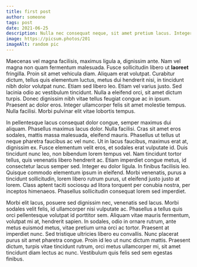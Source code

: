 ```yaml
---
title: first post
author: someone
tags: post
date: 2021-06-25
description: Nulla nec consequat neque, sit amet pretium lacus. Integer eget urna vel velit egestas egestas non eu diam. Phasellus congue finibus ex, et lobortis tellus dignissim ac. Vivamus sollicitudin elit nec justo suscipit, quis volutpat lectus tempus. Mauris auctor leo eget venenatis rutrum. Nullam fringilla facilisis lorem, sed gravida lectus maximus eget. Nullam dapibus bibendum ligula non vestibulum. Quisque ut nunc odio.
image: https://picsum.photos/201
imageAlt: random pic
---
```


Maecenas vel magna facilisis, maximus ligula a, dignissim ante. Nam vel magna non quam fermentum malesuada. Fusce sollicitudin libero ut **laoreet** fringilla. Proin sit amet vehicula diam. Aliquam erat volutpat. Curabitur dictum, tellus quis elementum luctus, metus dui hendrerit nisi, in tincidunt nibh dolor volutpat nunc. Etiam sed libero leo. Etiam vel varius justo. Sed lacinia odio ac vestibulum tincidunt. Nulla a eleifend orci, sit amet dictum turpis. Donec dignissim nibh vitae tellus feugiat congue ac in ipsum. Praesent ac dolor eros. Integer ullamcorper felis sit amet molestie tempus. Nulla facilisi. Morbi pulvinar elit vitae lobortis tempus.

In pellentesque lacus consequat dolor congue, semper maximus dui aliquam. Phasellus maximus lacus dolor. Nulla facilisi. Cras sit amet eros sodales, mattis massa malesuada, eleifend mauris. Phasellus ut tellus ut neque pharetra faucibus ac vel nunc. Ut in lacus faucibus, maximus erat at, dignissim ex. Fusce elementum velit eros, et sodales erat vulputate id. Duis tincidunt nunc leo, non bibendum lorem tempus vel. Nam tincidunt tortor tellus, quis venenatis libero hendrerit ac. Etiam imperdiet congue metus, id consectetur lacus semper sed. Integer eu dolor ligula. In finibus facilisis leo. Quisque commodo elementum ipsum in eleifend. Morbi venenatis, purus a tincidunt sollicitudin, lorem libero rutrum purus, ut eleifend justo justo at lorem. Class aptent taciti sociosqu ad litora torquent per conubia nostra, per inceptos himenaeos. Phasellus sollicitudin consequat lorem sed imperdiet.

Morbi elit lacus, posuere sed dignissim nec, venenatis sed lacus. Morbi sodales velit felis, id ullamcorper nisi vulputate ac. Phasellus a tellus quis orci pellentesque volutpat id porttitor sem. Aliquam vitae mauris fermentum, volutpat mi at, hendrerit sapien. In sodales, odio in ornare rutrum, ante metus euismod metus, vitae pretium urna orci ac tortor. Praesent at imperdiet nunc. Sed tristique ultricies libero eu convallis. Nunc placerat purus sit amet pharetra congue. Proin id leo ut nunc dictum mattis. Praesent dictum, turpis vitae tincidunt rutrum, orci metus ullamcorper mi, sit amet tincidunt diam lectus ac nunc. Vestibulum quis felis sed sem egestas finibus.
